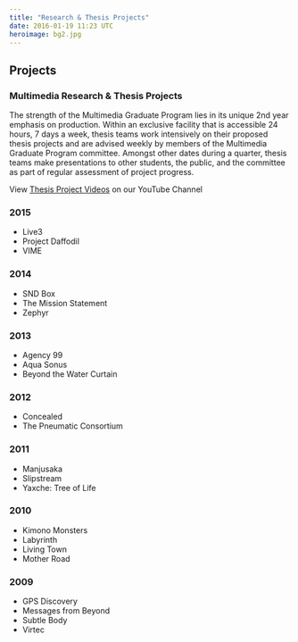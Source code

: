 ```yaml
---
title: "Research & Thesis Projects"
date: 2016-01-19 11:23 UTC
heroimage: bg2.jpg
---
```

## Projects

### Multimedia Research & Thesis Projects

The strength of the Multimedia Graduate Program lies in its unique 2nd year emphasis on production. Within an exclusive facility that is accessible 24 hours, 7 days a week, thesis teams work intensively on their proposed thesis projects and are advised weekly by members of the Multimedia Graduate Program committee. Amongst other dates during a quarter, thesis teams make presentations to other students, the public, and the committee as part of regular assessment of project progress.

View [Thesis Project Videos](https://www.youtube.com/watch?v=Z6aAhnLbHaw&list=PL-zTjF_nOo37KT4xs3nNPe88es_LDX-EK) on our YouTube Channel

### 2015

* Live3
* Project Daffodil
* VIME

### 2014

* SND Box
* The Mission Statement
* Zephyr

### 2013

* Agency 99
* Aqua Sonus
* Beyond the Water Curtain

### 2012

* Concealed
* The Pneumatic Consortium

### 2011

* Manjusaka
* Slipstream
* Yaxche: Tree of Life

### 2010

* Kimono Monsters
* Labyrinth
* Living Town
* Mother Road

### 2009

* GPS Discovery
* Messages from Beyond
* Subtle Body
* Virtec
